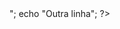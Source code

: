 <html>
  <head>
    <title>PHP Test</title>
  </head>
  <body>
    <?php 
  echo "Alo mundo!<br> ";
  echo "Outra linha";
?>
  </body>
</html>